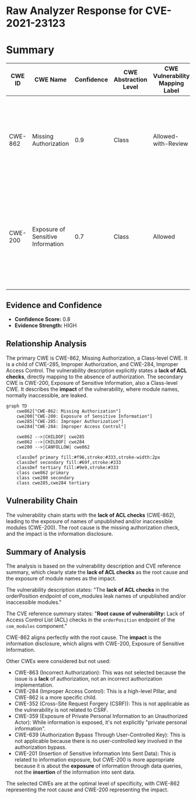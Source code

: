 # Raw Analyzer Response for CVE-2021-23123

# Summary
| CWE ID | CWE Name | Confidence | CWE Abstraction Level | CWE Vulnerability Mapping Label | CWE-Vulnerability Mapping Notes |
|---|---|---|---|---|---|
| CWE-862 | Missing Authorization | 0.9 | Class | Allowed-with-Review | Primary CWE: The **lack of ACL checks** in the `orderPosition` endpoint directly corresponds to the absence of authorization checks. |
| CWE-200 | Exposure of Sensitive Information | 0.7 | Class | Allowed | Secondary CWE: The **impact** of this vulnerability is the **leak** of names of unpublished and/or inaccessible modules, indicating sensitive information exposure. |

## Evidence and Confidence

*   **Confidence Score:** 0.8
*   **Evidence Strength:** HIGH

## Relationship Analysis
The primary CWE is CWE-862, Missing Authorization, a Class-level CWE. It is a child of CWE-285, Improper Authorization, and CWE-284, Improper Access Control. The vulnerability description explicitly states a **lack of ACL checks**, directly mapping to the absence of authorization. The secondary CWE is CWE-200, Exposure of Sensitive Information, also a Class-level CWE. It describes the **impact** of the vulnerability, where module names, normally inaccessible, are leaked.

```mermaid
graph TD
    cwe862["CWE-862: Missing Authorization"]
    cwe200["CWE-200: Exposure of Sensitive Information"]
    cwe285["CWE-285: Improper Authorization"]
    cwe284["CWE-284: Improper Access Control"]

    cwe862 -->|CHILDOF| cwe285
    cwe862 -->|CHILDOF| cwe284
    cwe200 -->|CANFOLLOW| cwe862
    
    classDef primary fill:#f96,stroke:#333,stroke-width:2px
    classDef secondary fill:#69f,stroke:#333
    classDef tertiary fill:#9e9,stroke:#333
    class cwe862 primary
    class cwe200 secondary
    class cwe285,cwe284 tertiary
```

## Vulnerability Chain
The vulnerability chain starts with the **lack of ACL checks** (CWE-862), leading to the exposure of names of unpublished and/or inaccessible modules (CWE-200). The root cause is the missing authorization check, and the impact is the information disclosure.

## Summary of Analysis
The analysis is based on the vulnerability description and CVE reference summary, which clearly state the **lack of ACL checks** as the root cause and the exposure of module names as the impact.

The vulnerability description states: "The **lack of ACL checks** in the orderPosition endpoint of com_modules leak names of unpublished and/or inaccessible modules."

The CVE reference summary states: "**Root cause of vulnerability:** Lack of Access Control List (ACL) checks in the `orderPosition` endpoint of the `com_modules` component."

CWE-862 aligns perfectly with the root cause. The **impact** is the information disclosure, which aligns with CWE-200, Exposure of Sensitive Information.

Other CWEs were considered but not used:

*   CWE-863 (Incorrect Authorization): This was not selected because the issue is a **lack** of authorization, not an incorrect authorization implementation.
*   CWE-284 (Improper Access Control): This is a high-level Pillar, and CWE-862 is a more specific child.
*   CWE-352 (Cross-Site Request Forgery (CSRF)): This is not applicable as the vulnerability is not related to CSRF.
*   CWE-359 (Exposure of Private Personal Information to an Unauthorized Actor): While information is exposed, it's not explicitly "private personal information".
*   CWE-639 (Authorization Bypass Through User-Controlled Key): This is not applicable because there is no user-controlled key involved in the authorization bypass.
*   CWE-201 (Insertion of Sensitive Information Into Sent Data): This is related to information exposure, but CWE-200 is more appropriate because it is about the **exposure** of information through data queries, not the **insertion** of the information into sent data.

The selected CWEs are at the optimal level of specificity, with CWE-862 representing the root cause and CWE-200 representing the impact.